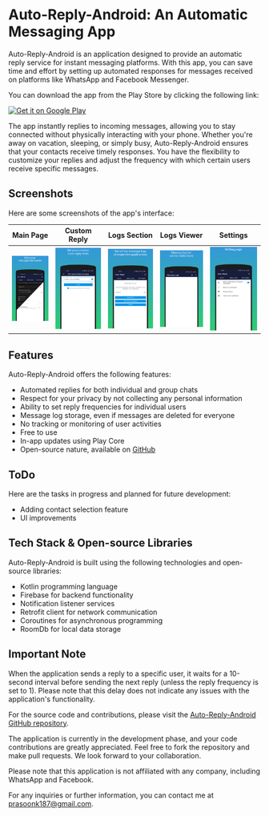 # Auto-Reply-Android: An Automatic Messaging App

Auto-Reply-Android is an application designed to provide an automatic reply service for instant messaging platforms. With this app, you can save time and effort by setting up automated responses for messages received on platforms like WhatsApp and Facebook Messenger. 

You can download the app from the Play Store by clicking the following link:

<a href='https://play.google.com/store/apps/details?id=com.matrix.autoreply&pcampaignid=pcampaignidMKT-Other-global-all-co-prtnr-py-PartBadge-Mar2515-1'><img alt='Get it on Google Play' src='https://play.google.com/intl/en_us/badges/static/images/badges/en_badge_web_generic.png' height="60" /></a>

The app instantly replies to incoming messages, allowing you to stay connected without physically interacting with your phone. Whether you're away on vacation, sleeping, or simply busy, Auto-Reply-Android ensures that your contacts receive timely responses. You have the flexibility to customize your replies and adjust the frequency with which certain users receive specific messages.

## Screenshots

Here are some screenshots of the app's interface:

| Main Page                                                 | Custom Reply                                              | Logs Section                                      | Logs Viewer                                               | Settings                                                  |
|-----------------------------------------------------------|-----------------------------------------------------------|---------------------------------------------------|-----------------------------------------------------------|-----------------------------------------------------------|
| ![Screenshot 1](screenshots/screenshots/screenshot_1.png) | ![Screenshot 2](screenshots/screenshots/screenshot_2.png) | ![Screenshot 3](screenshots/screenshots/screenshot_3.png) | ![Screenshot 4](screenshots/screenshots/screenshot_4.png) | ![Screenshot 5](screenshots/screenshots/screenshot_5.png) |

## Features

Auto-Reply-Android offers the following features:

- Automated replies for both individual and group chats
- Respect for your privacy by not collecting any personal information
- Ability to set reply frequencies for individual users
- Message log storage, even if messages are deleted for everyone
- No tracking or monitoring of user activities
- Free to use
- In-app updates using Play Core
- Open-source nature, available on [GitHub](https://www.github.com/it5prasoon/Auto-Reply-Android)

## ToDo

Here are the tasks in progress and planned for future development:

- Adding contact selection feature
- UI improvements

## Tech Stack & Open-source Libraries

Auto-Reply-Android is built using the following technologies and open-source libraries:

- Kotlin programming language
- Firebase for backend functionality
- Notification listener services
- Retrofit client for network communication
- Coroutines for asynchronous programming
- RoomDb for local data storage

## Important Note

When the application sends a reply to a specific user, it waits for a 10-second interval before sending the next reply (unless the reply frequency is set to 1). Please note that this delay does not indicate any issues with the application's functionality.

For the source code and contributions, please visit the [Auto-Reply-Android GitHub repository](https://www.github.com/it5prasoon/Auto-Reply-Android).

The application is currently in the development phase, and your code contributions are greatly appreciated. Feel free to fork the repository and make pull requests. We look forward to your collaboration.

Please note that this application is not affiliated with any company, including WhatsApp and Facebook.

For any inquiries or further information, you can contact me at prasoonk187@gmail.com.
